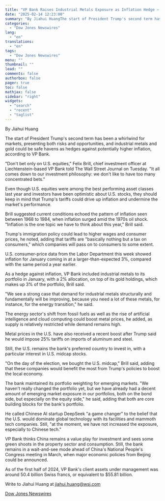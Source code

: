 ```yaml
---
title: "VP Bank Raises Industrial Metals Exposure as Inflation Hedge — Interview"
date: "2025-02-14 12:23:00"
summary: "By Jiahui HuangThe start of President Trump's second term has been a whirlwind for markets, presenting both risks and opportunities, and industrial metals and gold could be safe havens as hedges against potentially higher inflation, according to VP Bank.\"Don't bet only on U.S. equities,\" Felix Brill, chief investment officer at..."
categories:
  - "Dow Jones Newswires"
lang:
  - "en"
translations:
  - "en"
tags:
  - "Dow Jones Newswires"
menu: ""
thumbnail: ""
lead: ""
comments: false
authorbox: false
pager: true
toc: false
mathjax: false
sidebar: "right"
widgets:
  - "search"
  - "recent"
  - "taglist"
---
```


By Jiahui Huang

The start of President Trump's second term has been a whirlwind for markets, presenting both risks and opportunities, and industrial metals and gold could be safe havens as hedges against potentially higher inflation, according to VP Bank.

"Don't bet only on U.S. equities," Felix Brill, chief investment officer at Liechtenstein-based VP Bank told The Wall Street Journal on Tuesday. "It all comes down to our investment philosophy: we don't like to have too many concentrated bets."

Even though U.S. equities were among the best performing asset classes last year and investors have been optimistic about U.S. stocks, they should keep in mind that Trump's tariffs could drive up inflation and undermine the market's performance.

Brill suggested current conditions echoed the pattern of inflation seen between 1968 to 1984, when inflation surged amid the 1970s oil shock. "Inflation is the one topic we have to think about this year," Brill said.

Trump's immigration policy could lead to higher wages and consumer prices, he noted, adding that tariffs are "basically nothing but a tax on consumers," which companies will pass on to consumers to some extent.

U.S. consumer-price data from the Labor Department this week showed inflation for January coming in at a larger-than-expected 3%, compared with the same period a year earlier.

As a hedge against inflation, VP Bank included industrial metals to its portfolio in January, with a 2% allocation, on top of its gold holdings, which makes up 3% of the portfolio, Brill said.

"We see a strong case that demand for industrial metals structurally and fundamentally will be improving, because you need a lot of these metals, for instance, for the energy transition," he said.

The energy sector's shift from fossil fuels as well as the rise of artificial intelligence and cloud computing could boost metal prices, he added, as supply is relatively restricted while demand remains high.

Metal prices in the U.S. have also received a recent boost after Trump said he would impose 25% tariffs on imports of aluminum and steel.

Still, the U.S. remains the bank's preferred country to invest in, with a particular interest in U.S. midcap stocks.

"On the day of the election, we bought the U.S. midcap," Brill said, adding that these companies would benefit the most from Trump's policies to boost the local economy.

The bank maintained its portfolio weighting for emerging markets. "We haven't really changed the portfolio yet, but we have already had a decent amount of emerging market exposure in our portfolios, both on the bond side, but especially on the equity side," he said, adding that both are core building blocks for the bank's portfolio.

He called Chinese AI startup DeepSeek "a game changer" to the belief that the U.S. would dominate global technology with its facilities and mammoth tech companies. Still, "at the moment, we have not increased the exposure, especially to Chinese tech."

VP Bank thinks China remains a value play for investment and sees some green shoots in the property sector and consumption. Still, the bank remains in a wait-and-see mode ahead of China's National People's Congress meeting in March, when major economic policies from Beijing could be announced.

As of the first half of 2024, VP Bank's client assets under management was around 50.4 billion Swiss francs, or equivalent to $55.81 billion.

Write to Jiahui Huang at jiahui.huang@wsj.com

[Dow Jones Newswires](https://www.tradingview.com/news/DJN_DN20250213018673:0/)
